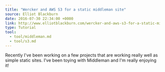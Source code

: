 ```yaml
---
title: "Wercker and AWS S3 for a static middleman site"
source: Elliot Blackburn
date: 2016-07-30 22:34:00 +0000
link: http://www.elliotblackburn.com/wercker-and-aws-s3-for-a-static-middleman-site/
type: Tutorial
tool:
  - tool/middleman.md
  - tool/s3.md
---
```

Recently I've been working on a few projects that are working really well as simple static sites. I've been toying with Middleman and I'm really enjoying it!





